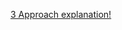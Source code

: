 [3 Approach explanation!](http://https://leetcode.com/problems/find-the-winner-of-the-circular-game/discuss/1601186/C%2B%2B-oror-3-Approach-oror-Easy-Understanding)